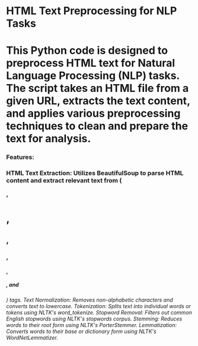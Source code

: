 <h1>HTML Text Preprocessing for NLP Tasks<h1>
This Python code is designed to preprocess HTML text for Natural Language Processing (NLP) tasks. The script takes an HTML file from a given URL, extracts the text content, and applies various preprocessing techniques to clean and prepare the text for analysis.

<h3>Features:<h3>
HTML Text Extraction: Utilizes BeautifulSoup to parse HTML content and extract relevant text from (<p>, <h1>, <h2>, <h3>, <h4>, <h5>, and <h6>) tags.
Text Normalization: Removes non-alphabetic characters and converts text to lowercase.
Tokenization: Splits text into individual words or tokens using NLTK's word_tokenize.
Stopword Removal: Filters out common English stopwords using NLTK's stopwords corpus.
Stemming: Reduces words to their root form using NLTK's PorterStemmer.
Lemmatization: Converts words to their base or dictionary form using NLTK's WordNetLemmatizer.
